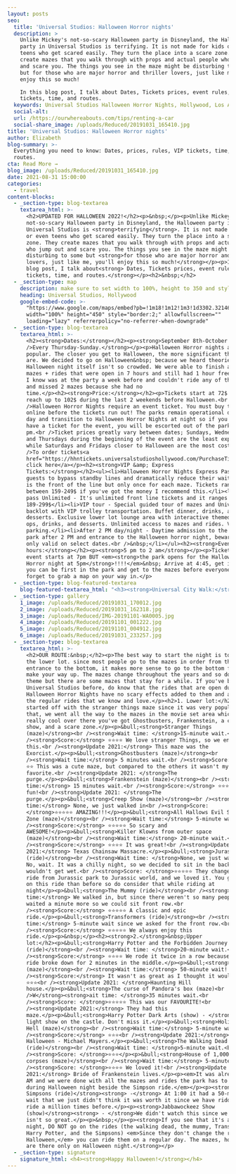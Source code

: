 ```yaml
---
layout: posts
seo:
  title: 'Universal Studios: Halloween Horror nights'
  description: >
    Unlike Mickey's not-so-scary Halloween party in Disneyland, the Halloween
    party in Universal Studios is terrifying. It is not made for kids or even
    teens who get scared easily. They turn the place into a scare zone. They
    create mazes that you walk through with props and actual people who jump out
    and scare you. The things you see in the maze might be disturbing to some
    but for those who are major horror and thriller lovers, just like me, you'll
    enjoy this so much!

    In this blog post, I talk about Dates, Tickets prices, event rules, VIP
    tickets, time, and routes.
  keywords: Universal Studios Halloween Horror Nights, Hollywood, Los Angeles.
  social-alt:
  url: /https://ourwhereabouts.com/tips/renting-a-car
  social-share_image: /uploads/Reduced/20191031_165410.jpg
title: 'Universal Studios: Halloween Horror nights'
author: Elizabeth
blog-summary: >-
  Everything you need to know: Dates, prices, rules, VIP tickets, time, and
  routes.
cta: Read More →
blog_image: /uploads/Reduced/20191031_165410.jpg
date: 2021-08-31 15:00:00
categories:
  - travel
content-blocks:
  - _section-type: blog-textarea
    textarea_html: >-
      <h2>UPDATED FOR HALLOWEEN 2022!</h2><p>&nbsp;</p><p>Unlike Mickey's
      not-so-scary Halloween party in Disneyland, the Halloween party in
      Universal Studios is <strong>terrifying</strong>. It is not made for kids
      or even teens who get scared easily. They turn the place into a scare
      zone. They create mazes that you walk through with props and actual people
      who jump out and scare you. The things you see in the maze might be
      disturbing to some but <strong>for those who are major horror and thriller
      lovers, just like me, you'll enjoy this so much!</strong></p><p>In this
      blog post, I talk about<strong> Dates, Tickets prices, event rules, VIP
      tickets, time, and routes.</strong></p><h2>&nbsp;</h2>
  - _section-type: map
    description: make sure to set width to 100%, height to 350 and style to border 2
    heading: Universal Studios, Hollywood
    google-embed-code: >-
      "https://www.google.com/maps/embed?pb=!1m18!1m12!1m3!1d3302.3214696922455!2d-118.35556698496106!3d34.13811678058273!2m3!1f0!2f0!3f0!3m2!1i1024!2i768!4f13.1!3m3!1m2!1s0x80c2be4f253238cf%3A0xd3dd5027799c9a71!2sUniversal%20Studios%20Hollywood!5e0!3m2!1sen!2sil!4v1661615434764!5m2!1sen!2sil"
      width="100%" height="450" style="border:2;" allowfullscreen=""
      loading="lazy" referrerpolicy="no-referrer-when-downgrade"
  - _section-type: blog-textarea
    textarea_html: >-
      <h2><strong>Dates:</strong></h2><p><strong>September 8th-October 31st.<br
      />Every Thursday-Sunday.</strong></p><p>Halloween Horror nights are pretty
      popular. The closer you get to Halloween, the more significant the crowds
      are. We decided to go on Halloween&nbsp; because we heard theories that
      Halloween night itself isn't so crowded. We were able to finish all the
      mazes + rides that were open in 7 hours and still had 1 hour free. Someone
      I know was at the party a week before and couldn't ride any of the rides
      and missed 2 mazes because she had no
      time.</p><h2><strong>Price:</strong></h2><p>Tickets start at 72$ and can
      reach up to 102$ during the last 2 weekends before Halloween.<br
      />Halloween Horror Nights require an event ticket. You must buy them
      online before the tickets run out! The parks remain operational during the
      day and transition to Halloween Horror Nights at night so if you don't
      have a ticket for the event, you will be escorted out of the park at 7
      pm.<br />Ticket prices greatly vary between dates; Sundays, Wednesdays,
      and Thursdays during the beginning of the event are the least expensive
      while Saturdays and Fridays closer to Halloween are the most costly.<br
      />To order tickets<a
      href="https://hhntickets.universalstudioshollywood.com/PurchaseTickets.aspx?Ref=Lite&amp;View=HHNDEFAULT&amp;MonthYYYYMM=202209">
      click here</a></p><h2><strong>VIP &amp; Express
      Tickets:</strong></h2><ul><li>Halloween Horror Nights Express Pass allows
      guests to bypass standby lines and dramatically reduce their waits. This
      is the front of the line but only once for each maze. Tickets range
      between 159-249$ if you've got the money I recommend this.</li><li>Express
      pass Unlimited - It's unlimited front line tickets and it ranges between
      189-299$</li><li>VIP tour - Special guided tour of mazes and Universal
      backlot with VIP trolley transportation. Buffet dinner, drinks, and
      desserts. Exclusive lower lot lounge area with interactive themed photo
      ops, drinks, and desserts. Unlimited access to mazes and rides. Valet
      parking.</li><li>After 2 PM day/night - Daytime admission to the theme
      park after 2 PM and entrance to the Halloween horror night, beware- it's
      only valid on select dates.<br />&nbsp;</li></ul><h2><strong>Event
      hours:</strong></h2><p><strong>5 pm to 2 am</strong></p><p>Tickets say
      event starts at 7pm BUT <em><strong>the park opens for the Halloween
      Horror night at 5pm</strong>!!!!</em>&nbsp; Arrive at 4:45, get in line so
      you can be first in the park and get to the mazes before everyone. Don't
      forget to grab a map on your way in.</p>
  - _section-type: blog-featured-textarea
    blog-featured-textarea_html: "<h3><strong>Universal City Walk:</strong></h3><p>If you've never been to Universal Studios before, it's essential to know that before the Universal Studios park, there is a whole compound. It's nice to walk around and see all the stores and restaurants.</p><h3><strong>Event Rules:</strong></h3><p>&bull;Costumes of any kind are not allowed, but t-shirts and face painting are permitted.<br />&bull;Food, beverages, photography, videography, or any light-emitting devices are not allowed in houses.<br />&bull;Food isn't allowed into the park but if you have any food restrictions (health or religion) they will permit it.&nbsp;</p><h3><strong>Universal Studios App:</strong></h3><p>it's very important to have the app so you could see the wait time for the rides, and show times and it has a map of the place. <a href=\"\_https://play.google.com/store/apps/details…\">Tap here to download app&nbsp;</a></p><h3><strong>What to expect:</strong></h3><p>The park will be filled with scary props, people walking around dressed up trying to scare you, music from horror movies, and lots of spooky entertainment.</p>"
  - _section-type: gallery
    1_image: /uploads/Reduced/20191031_170012.jpg
    2_image: /uploads/Reduced/20191031_162318.jpg
    3_image: /uploads/Reduced/IMG-20191101-WA0005.jpg
    4_image: /uploads/Reduced/20191101_001222.jpg
    5_image: /uploads/Reduced/20191101_004912.jpg
    6_image: /uploads/Reduced/20191031_233257.jpg
  - _section-type: blog-textarea
    textarea_html: >-
      <h2>OUR ROUTE:&nbsp;</h2><p>The best way to start the night is to go to
      the lower lot. since most people go to the mazes in order from the
      entrance to the bottom, it makes more sense to go to the bottom first and
      make your way up. The mazes change throughout the years and so does the
      theme but there are some mazes that stay for a while. If you've been to
      Universal Studios before, do know that the rides that are open during
      Halloween Horror Nights have no scary effects added to them and are just
      the regular rides that we know and love.</p><h2>1. Lower lot:</h2><p>We
      started off with the stranger things maze since it was very popular. After
      that, we went all the way to the mazes in the movie set area which was
      really cool over there you've got Ghostbusters, Frankenstein, a creep
      show, and a scare zone.</p><p>&bull;<strong>Stranger Things
      (maze)</strong><br /><strong>Wait time: </strong>15-minute wait.<br
      /><strong>Score:</strong> ⭐️⭐️⭐️⭐️ We love stranger Things, so we enjoyed
      this.<br /><strong>Update 2021:</strong> This maze was the
      Exorcist.</p><p>&bull;<strong>Ghostbusters (maze)</strong><br
      /><strong>Wait time:</strong> 5 minutes wait.<br /><strong>Score:</strong>
      ⭐️⭐️ This was a cute maze, but compared to the others it wasn't my
      favorite.<br /><strong>Update 2021: </strong>The
      purge.</p><p>&bull;<strong>Frankenstein (maze)</strong><br /><strong>Wait
      time:</strong> 15 minutes wait.<br /><strong>Score:</strong> ⭐️⭐️⭐️ It Was
      fun!<br /><strong>Update 2021: </strong>The
      purge.</p><p>&bull;<strong>Creep Show (maze)</strong><br /><strong>Wait
      time:</strong> None, we just walked in<br /><strong>Score:
      </strong>⭐️⭐️⭐️⭐️⭐️ AMAZING!!!</p><p>&bull;<strong>All Hallows Evil Scare
      Zone (maze)</strong><br /><strong>Wait time:</strong> 5-minute wait.<br
      /><strong>Score:</strong> ⭐️⭐️⭐️⭐️⭐️ So scary and
      AWESOME!</p><p>&bull;<strong>Killer Klowns from outer space
      (maze)</strong><br /><strong>Wait time:</strong> 20-minute wait.<br
      /><strong>Score:</strong> ⭐️⭐️⭐️⭐️ It was great!<br /><strong>Update
      2021:</strong> Texas Chainsaw Massacre.</p><p>&bull;<strong>Jurassic World
      (ride)</strong><br /><strong>Wait time: </strong>None, we just walked in.
      No, wait. It was a chilly night, so we decided to sit in the back so we
      wouldn't get wet.<br /><strong>Score: </strong>⭐️⭐️⭐️⭐️⭐️ They changed the
      ride from Jurassic park to Jurassic world, and we loved it. You get wetter
      on this ride than before so do consider that while riding at
      night</p><p>&bull;<strong>The Mummy (ride)</strong><br /><strong>Wait
      time:</strong> We walked in, but since there weren't so many people, we
      waited a minute more so we could sit front row.<br
      /><strong>Score:</strong> ⭐️⭐️⭐️⭐️⭐️ A classic and epic
      ride.</p><p>&bull;<strong>Transformers (ride)</strong><br /><strong>Wait
      time:</strong> 5-minute wait since we asked for the front row.<br
      /><strong>Score:</strong> ⭐️⭐️⭐️⭐️⭐️ We always enjoy this
      ride.</p><p>&nbsp;</p><h2><strong>2.</strong>&nbsp;Upper
      lot:</h2><p>&bull;<strong>Harry Potter and the Forbidden Journey
      (ride)</strong><br /><strong>Wait time: </strong>20-minute wait.<br
      /><strong>Score:</strong> ⭐⭐️⭐️⭐️ We rode it twice in a row because the
      ride broke down for 2 minutes in the middle.</p><p>&bull;<strong>Us
      (maze)</strong><br /><strong>Wait time:</strong> 50-minute wait!!!<br
      /><strong>Score:</strong> It wasn't as great as I thought it would be.
      ⭐️⭐️⭐️<br /><strong>Update 2021: </strong>Haunting Hill
      house.</p><p>&bull;<strong>The curse of Pandora's box (maze)<br
      />W</strong><strong>ait time: </strong>35 minutes wait.<br
      /><strong>Score: </strong>⭐️⭐️⭐️⭐️⭐️ This was our FAVOURITE!<br
      /><strong>Update 2021:</strong> They had this
      maze.</p><p>&bull;<strong>Harry Potter Dark Arts (show) - </strong>Night
      light show on the castle. Don't miss it.</p><p>&bull;<strong>Holidayz in
      Hell (maze)</strong><br /><strong>Wait time:</strong> 5-minute wait.<br
      /><strong>Score:</strong> ⭐️⭐️⭐️<br /><strong>Update 2021:</strong>
      Halloween - Michael Mayers.</p><p>&bull;<strong>The Walking Dead
      (ride)</strong><br /><strong>Wait time: </strong>5-minute wait.<br
      /><strong>Score: </strong>⭐️⭐️⭐️</p><p>&bull;<strong>House of 1,000
      corpses (maze)</strong><br /><strong>Wait time:</strong> 5-minute wait<br
      /><strong>Score: </strong>⭐️⭐️⭐️⭐️ We loved it!<br /><strong>Update
      2021:</strong> Bride of Frankenstein lives.</p><p><em>It was already 1:00
      AM and we were done with all the mazes and rides the park has to offer
      during Halloween night beside the Simpson ride.</em></p><p><strong>The
      Simpsons (ride)</strong><strong> -</strong> At 1:00 it had a 50-minute
      wait that we just didn't think it was worth it since we have ridden that
      ride a million times before.</p><p><strong>Jabbawockeez Show
      (show)</strong><strong> - </strong>We didn't watch this since we heard it
      isn't so great.</p><p>&nbsp;</p><p><strong>If you see that it's a crowded
      night, DO NOT go on the rides (the walking dead, the mummy, Transformers,
      Harry Potter, and the Simpsons) <em>Since they don't change the ride for
      Halloween,</em> you can ride them on a regular day. The mazes, however,
      are there only on Halloween night.</strong></p>
  - _section-type: signature
    signature_html: <h4><strong>Happy Halloween!</strong></h4>
---
```

